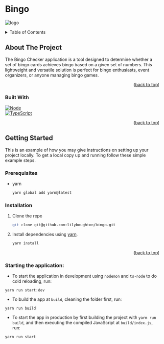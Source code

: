 # Bingo
![logo]

<details>
  <summary>Table of Contents</summary>
  <ol>
    <li>
      <a href="#about-the-project">About The Project</a>
      <ul>
        <li><a href="#built-with">Built With</a></li>
      </ul>
    </li>
    <li>
      <a href="#getting-started">Getting Started</a>
      <ul>
        <li><a href="#prerequisites">Prerequisites</a></li>
        <li><a href="#installation">Installation</a></li>
        <li><a href="#starting-the-application">Starting the application</a></li>
      </ul>
    </li>
  </ol>
</details>

## About The Project

The Bingo Checker application is a tool designed to determine whether a set of bingo cards achieves bingo based on a given set of numbers. This lightweight and versatile solution is perfect for bingo enthusiasts, event organizers, or anyone managing bingo games.

<p align="right">(<a href="#bingo">back to top</a>)</p>

### Built With

[![Node][Node.js]][Node-url]
<br>
[![TypeScript][TypeScript.js]][TypeScript-url]

<p align="right">(<a href="#bingo">back to top</a>)</p>

## Getting Started

This is an example of how you may give instructions on setting up your project locally.
To get a local copy up and running follow these simple example steps.

### Prerequisites

* yarn
  ```sh
  yarn global add yarn@latest
  ```

### Installation

1. Clone the repo
   ```sh
   git clone git@github.com:lilyboughton/bingo.git
   ```
2. Install dependencies using [yarn](https://classic.yarnpkg.com/lang/en/docs/install/#mac-stable).
   ```sh
   yarn install
   ```

<p align="right">(<a href="#bingo">back to top</a>)</p>


### Starting the application:

* To start the application in development using `nodemon` and `ts-node` to do cold reloading, run:
```
yarn run start:dev
```
* To build the app at `build`, cleaning the folder first, run:

```
yarn run build
```
* To start the app in production by first building the project with `yarn run build`, and then executing the compiled JavaScript at `build/index.js`, run:

```
yarn run start
```



[Node.js]: https://img.shields.io/badge/node.js-000000?style=for-the-badge&logo=nodedotjs&logoColor=green
[Node-url]: https://nodejs.org/
[TypeScript.js]: https://img.shields.io/badge/typescript-000000?style=for-the-badge&logo=typescript&logoColor=blue
[TypeScript-url]: https://www.typescriptlang.org/
[Logo]: https://img.shields.io/badge/bingo-lily_boughton-0aa39c?style=for-the-badge&labelColor=000000